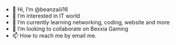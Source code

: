 - 👋 Hi, I’m @beanzaiii16
- 👀 I’m interested in IT world
- 🌱 I’m currently learning networking, coding, website and more
- 💞️ I’m looking to collaborate on Bexxia Gaming
- 📫 How to reach me by email me.

<!---
beanzaiii16/beanzaiii16 is a ✨ special ✨ repository because its `README.md` (this file) appears on your GitHub profile.
You can click the Preview link to take a look at your changes.
--->
